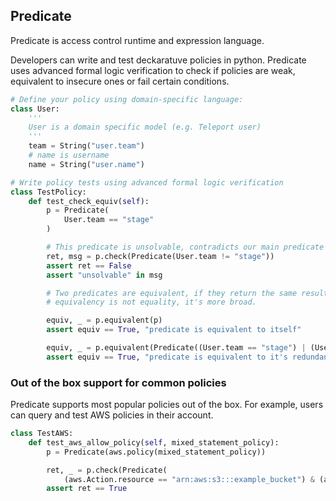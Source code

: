 ## Predicate

Predicate is access control runtime and expression language.

Developers can write and test deckaratuve policies in python.
Predicate uses advanced formal logic verification
to check if policies are weak, equivalent to insecure ones or fail certain conditions.

```python
# Define your policy using domain-specific language:
class User:
    '''
    User is a domain specific model (e.g. Teleport user)
    '''
    team = String("user.team")
    # name is username
    name = String("user.name")

# Write policy tests using advanced formal logic verification
class TestPolicy:
    def test_check_equiv(self):
        p = Predicate(
            User.team == "stage"
        )

        # This predicate is unsolvable, contradicts our main predicate
        ret, msg = p.check(Predicate(User.team != "stage"))
        assert ret == False
        assert "unsolvable" in msg

        # Two predicates are equivalent, if they return the same results,
        # equivalency is not equality, it's more broad.

        equiv, _ = p.equivalent(p)
        assert equiv == True, "predicate is equivalent to itself"

        equiv, _ = p.equivalent(Predicate((User.team == "stage") | (User.team == "stage")))
        assert equiv == True, "predicate is equivalent to it's redundant version"
```

### Out of the box support for common policies

Predicate supports most popular policies out of the box.
For example, users can query and test AWS policies in their account.

```python
class TestAWS:
    def test_aws_allow_policy(self, mixed_statement_policy):
        p = Predicate(aws.policy(mixed_statement_policy))

        ret, _ = p.check(Predicate(
            (aws.Action.resource == "arn:aws:s3:::example_bucket") & (aws.Action.action == "s3:ListBucket")))
        assert ret == True
```
